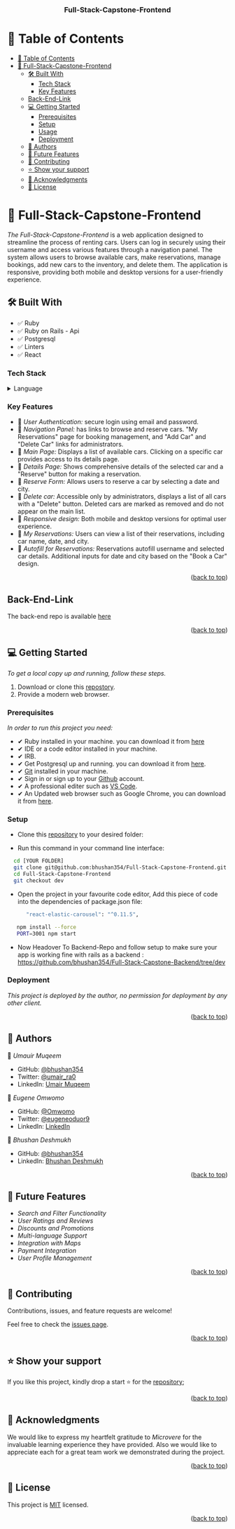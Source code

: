 <a name="readme-top"></a>


<div align="center">

  <h3><b>Full-Stack-Capstone-Frontend</b></h3>

</div>

# 📗 Table of Contents

- [📗 Table of Contents](#-table-of-contents)
- [📖 Full-Stack-Capstone-Frontend](#-full-stack-capstone-frontend)
  - [🛠 Built With ](#-built-with-)
    - [Tech Stack ](#tech-stack-)
    - [Key Features ](#key-features-)
  - [Back-End-Link](#back-end-link)
  - [💻 Getting Started ](#-getting-started-)
    - [Prerequisites](#prerequisites)
    - [Setup](#setup)
    - [Usage](#usage)
    - [Deployment](#deployment)
  - [👥 Authors ](#-authors-)
  - [🔭 Future Features ](#-future-features-)
  - [🤝 Contributing ](#-contributing-)
  - [⭐️ Show your support ](#️-show-your-support-)
  - [🙏 Acknowledgments ](#-acknowledgments-)
  - [📝 License ](#-license-)


# 📖 Full-Stack-Capstone-Frontend

*The Full-Stack-Capstone-Frontend* is a web application designed to streamline the process of renting cars. Users can log in securely using their username and access various features through a navigation panel. The system allows users to browse available cars, make reservations, manage bookings, add new cars to the inventory, and delete them. The application is responsive, providing both mobile and desktop versions for a user-friendly experience.

## 🛠 Built With <a name="built-with"></a>
- ✅ Ruby
- ✅ Ruby on Rails - Api
- ✅ Postgresql
- ✅ Linters
- ✅ React

### Tech Stack <a name="tech-stack"></a>

<details>
  <summary>Language</summary>
  <ul>
    <li>Ruby-on-Rails</li>
    <li>React</li>
  </ul>
</details>


### Key Features <a name="key-features"></a>

- 🔰 *User Authentication:* secure login using email and password.
- 🔰 *Navigation Panel:* has links to browse and reserve cars. "My Reservations" page for booking management, and "Add Car" and "Delete Car" links for administrators.
- 🔰 *Main Page:* Displays a list of available cars. Clicking on a specific car provides access to its details page.
- 🔰 *Details Page:* Shows comprehensive details of the selected car and a "Reserve" button for making a reservation.
- 🔰 *Reserve Form:* Allows users to reserve a car by selecting a date and city.
- 🔰 *Delete car:* Accessible only by administrators, displays a list of all cars with a "Delete" button. Deleted cars are marked as removed and do not appear on the main list.
- 🔰 *Responsive design:* Both mobile and desktop versions for optimal user experience.
- 🔰 *My Reservations:* Users can view a list of their reservations, including car name, date, and city.
- 🔰 *Autofill for Reservations:* Reservations autofill username and selected car details. Additional inputs for date and city based on the "Book a Car" design.

<p align="right">(<a href="#readme-top">back to top</a>)</p>

## Back-End-Link

The back-end repo is available [here](https://github.com/bhushan354/Full-Stack-Capstone-Backend)

<p align="right">(<a href="#readme-top">back to top</a>)</p>


## 💻 Getting Started <a name="getting-started"></a>

*To get a local copy up and running, follow these steps.*

1. Download or clone this [repostory](git@github.com:bhushan354/Full-Stack-Capstone-Frontend.git).
2. Provide a modern web browser.

### Prerequisites

*In order to run this project you need:*

- ✔ Ruby installed in your machine. you can download it from [here](https://www.ruby-lang.org/en/downloads/)
- ✔ IDE or a code editor installed in your machine.
- ✔ IRB.
- ✔ Get Postgresql up and running. you can download it from [here](https://www.postgresql.org/download/windows/).
- ✔ [Git](https://git-scm.com/downloads) installed in your machine.
- ✔ Sign in or sign up to your [Github](https://github.com/) account.
- ✔ A professional editer such as [VS Code](https://code.visualstudio.com/download).
- ✔ An Updated web browser such as Google Chrome, you can download it from [here](https://www.google.com/chrome/).

### Setup

- Clone this [repository](git@github.com:bhushan354/Full-Stack-Capstone-Frontend.git) to your desired folder:

- Run this command in your command line interface:

```sh
  cd [YOUR FOLDER]
  git clone git@github.com:bhushan354/Full-Stack-Capstone-Frontend.git
  cd Full-Stack-Capstone-Frontend
  git checkout dev
```

- Open the project in your favourite code editor, Add this piece of code into the dependencies of package.json file:

```sh
      "react-elastic-carousel": "^0.11.5",
```


```sh
   npm install --force
   PORT=3001 npm start
```

- Now Headover To Backend-Repo and follow setup to make sure your app is working fine with rails as a backend : https://github.com/bhushan354/Full-Stack-Capstone-Backend/tree/dev


### Deployment

*This project is deployed by the author, no permission for deployment by any other client.*

<p align="right">(<a href="#readme-top">back to top</a>)</p>



## 👥 Authors <a name="authors"></a>

👤 *Umauir Muqeem*

- GitHub: [@bhushan354](https://github.com/bhushan354)
- Twitter: [@umair_ra0](https://twitter.com/umair_ra0)
- LinkedIn: [Umair Muqeem](https://linkedin.com/in/engr-umair-muqeem)

👤 *Eugene Omwomo*

- GitHub: [@Omwomo](https://github.com/Omwomo)
- Twitter: [@eugeneoduor9](https://twitter.com/eugeneoduor9)
- LinkedIn: [LinkedIn](https://linkedin.com/in/Omwomo)

👤 *Bhushan Deshmukh*

- GitHub: [@bhushan354](https://github.com/bhushan354)
- LinkedIn: [Bhushan Deshmukh](https://www.linkedin.com/in/bhushan-deshmukh-5777851b1/)



<p align="right">(<a href="#readme-top">back to top</a>)</p>


## 🔭 Future Features <a name="future-features"></a>

- *Search and Filter Functionality*
- *User Ratings and Reviews*
- *Discounts and Promotions*
- *Multi-language Support*
- *Integration with Maps*
- *Payment Integration*
- *User Profile Management*

<p align="right">(<a href="#readme-top">back to top</a>)</p>


## 🤝 Contributing <a name="contributing"></a>

Contributions, issues, and feature requests are welcome!

Feel free to check the [issues page](https://github.com/bhushan354/Full-Stack-Capstone-Frontend/issues).

<p align="right">(<a href="#readme-top">back to top</a>)</p>


## ⭐️ Show your support <a name="support"></a>

If you like this project, kindly drop a start ⭐️ for the [repository](git@github.com:bhushan354Full-Stack-Capstone-Frontend.git);

<p align="right">(<a href="#readme-top">back to top</a>)</p>


## 🙏 Acknowledgments <a name="acknowledgements"></a>

We would like to express my heartfelt gratitude to *Microvere* for the invaluable learning experience they have provided. Also we would like to appreciate each for a great team work we demonstrated during the project.

<p align="right">(<a href="#readme-top">back to top</a>)</p>


## 📝 License <a name="license"></a>

This project is [MIT](./LICENSE) licensed.

<p align="right">(<a href="#readme-top">back to top</a>)</p>
